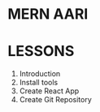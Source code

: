 # MERN AARI

# LESSONS

1. Introduction
2. Install tools
3. Create React App
4. Create Git Repository
